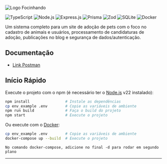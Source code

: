 ![Logo Focinhando](https://i.imgur.com/uPUVmWW.png)

![TypeScript](https://img.shields.io/badge/TypeScript-3178C6?style=plastic&logo=typescript&logoColor=white)
![Node.js](https://img.shields.io/badge/Node.js-339933?style=plastic&logo=nodedotjs&logoColor=white)
![Express.js](https://img.shields.io/badge/Express.js-000000?style=plastic&logo=express&logoColor=white)
![Prisma](https://img.shields.io/badge/Prisma-2D3748?style=plastic&logo=prisma&logoColor=white)
![Zod](https://img.shields.io/badge/Zod-3E6F8E?style=plastic&logo=zod&logoColor=white)
![SQLite](https://img.shields.io/badge/SQLite-07405E?style=plastic&logo=sqlite&logoColor=white)
![Docker](https://img.shields.io/badge/Docker-2496ED?style=plastic&logo=docker&logoColor=white)

Um sistema completo para um site de adoção de pets com o foco no cadastro de 
animais e usuários, processamento de candidaturas de adoção, publicações no 
blog e segurança de dados/autenticação.

## Documentação

* [Link Postman](https://documenter.getpostman.com/view/40939226/2sB3QQJnT2)

## Início Rápido

Execute o projeto com o npm (é necessário ter o [Node.js](https://nodejs.org/) v22 instalado):
```bash
npm install                # Instale as dependências
cp env_example .env        # Copie as variáveis de ambiente
npm run build              # Faça o build do projeto
npm start                  # Execute o projeto
```

Ou execute com o [Docker](https://www.docker.com/):
```bash
cp env_example .env        # Copie as variáveis de ambiente
docker-compose up --build  # Execute o projeto
```

`No comando docker-compose, adicione no final -d para rodar em segundo plano`

---
